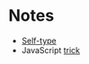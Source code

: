 # Notes

* [Self-type](https://docs.scala-lang.org/tour/self-types.html)
* JavaScript [trick](https://stackoverflow.com/questions/962033/what-underlies-this-javascript-idiom-var-self-this)